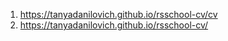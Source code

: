 1. https://tanyadanilovich.github.io/rsschool-cv/cv
2. https://tanyadanilovich.github.io/rsschool-cv/